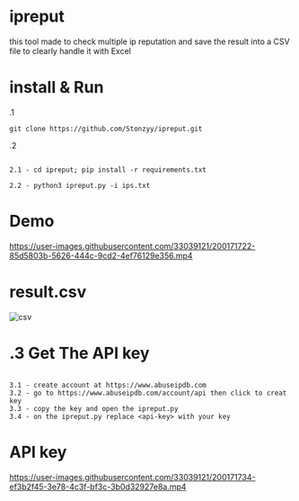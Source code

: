 # ipreput
this tool made to check multiple ip reputation and save the result into a CSV file to clearly handle it with Excel

# install & Run

.1
 ```
 git clone https://github.com/Stonzyy/ipreput.git
 
 ```
 
.2

```

2.1 - cd ipreput; pip install -r requirements.txt

2.2 - python3 ipreput.py -i ips.txt

```
# Demo

https://user-images.githubusercontent.com/33039121/200171722-85d5803b-5626-444c-9cd2-4ef76129e356.mp4


# result.csv

![csv](https://user-images.githubusercontent.com/33039121/200239486-89ddc2cd-5e6f-4898-beeb-2e931d207a93.PNG)



# .3 Get The API key 

```

3.1 - create account at https://www.abuseipdb.com
3.2 - go to https://www.abuseipdb.com/account/api then click to creat key
3.3 - copy the key and open the ipreput.py
3.4 - on the ipreput.py replace <api-key> with your key

```
# API key 

https://user-images.githubusercontent.com/33039121/200171734-ef3b2f45-3e78-4c3f-bf3c-3b0d32927e8a.mp4

